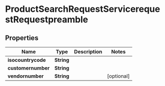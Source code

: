 

# ProductSearchRequestServicerequestRequestpreamble


## Properties

| Name | Type | Description | Notes |
|------------ | ------------- | ------------- | -------------|
|**isocountrycode** | **String** |  |  |
|**customernumber** | **String** |  |  |
|**vendornumber** | **String** |  |  [optional] |



